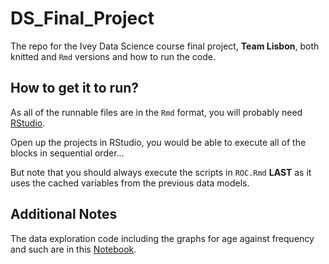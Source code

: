 # DS_Final_Project
The repo for the Ivey Data Science course final project, <b>Team Lisbon</b>, both knitted and ```Rmd``` versions and how to run the code.

## How to get it to run?
As all of the runnable files are in the ```Rmd``` format, you will probably need [RStudio](https://posit.co/download/rstudio-desktop/). 

Open up the projects in RStudio, you would be able to execute all of the blocks in sequential order...

But note that you should always execute the scripts in ```ROC.Rmd``` <b>LAST</b> as it uses the cached variables from the previous data models.

## Additional Notes
The data exploration code including the graphs for age against frequency and such are in this [Notebook](https://colab.research.google.com/drive/1DAUNbjThCl982-yP_dZO7vRI2YV2XQzZ?usp=sharing).
